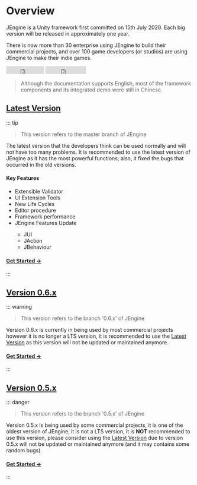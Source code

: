 # Overview

JEngine is a Unity framework first committed on 15th July 2020. Each big version will be released in approximately one year. 

There is now more than 30 enterprise using JEngine to build their commercial projects, and over 100 game developers (or studios) are using JEngine to make their indie games.

<ul style="list-style:none;padding:0">
  <li style="display:inline-block">
    <iframe src="https://ghbtns.com/github-btn.html?user=JasonXuDeveloper&amp;repo=JEngine&amp;type=star&amp;count=true" frameborder="0" scrolling="0" width="102px" height="21px"></iframe>
  </li>
  <li style="display:inline-block">
    <iframe src="https://ghbtns.com/github-btn.html?user=JasonXuDeveloper&amp;repo=JEngine&amp;type=fork&amp;count=true" frameborder="0" scrolling="0" width="110px" height="21px"></iframe>
  </li>
</ul>

> Although the documentation supports English, most of the framework components and its integrated demo were still in Chinese.

## [Latest Version](/documents/0.7/) <Badge type="tip" text="v0.7.x" vertical="middle" />
::: tip 
> This version refers to the master branch of JEngine 

The latest version that the developers think can be used normally and will not have too many problems. It is recommended to use the latest version of JEngine as it has the most powerful functions; also, it fixed the bugs that occurred in the old versions.

#### Key Features
- Extensible Validator <Badge type="tip" text="New Feature" vertical="middle" />
- UI Extension Tools <Badge type="tip" text="New Feature" vertical="middle" />
- New Life Cycles <Badge type="tip" text="New Feature" vertical="middle" />
- Editor procedure  <Badge type="warning" text="Enhanced Feature" vertical="middle" />
- Framework performance  <Badge type="warning" text="Enhanced Feature" vertical="middle" />
- JEngine Features Update  <Badge type="warning" text="Enhanced Feature" vertical="middle" />
    -  JUI
    -  JAction
    -  JBehaviour

#### [Get Started →](/documents/0.7/)

:::

## [Version 0.6.x](/documents/0.6/) <Badge type="warning" text="v0.6.x" vertical="middle" />
::: warning
> This version refers to the branch '0.6.x' of JEngine 

Version 0.6.x is currently in being used by most commercial projects however it is no longer a LTS version, it is recommended to use the [Latest Version](/documents/#latest-version) as this version will not be updated or maintained anymore.

#### [Get Started →](/documents/0.6/)

:::

## [Version 0.5.x](/documents/0.5/) <Badge type="danger" text="v0.5.x" vertical="middle" />
::: danger
> This version refers to the branch '0.5.x' of JEngine 

Version 0.5.x is being used by some commercial projects, it is one of the oldest version of JEngine, it is not a LTS version, it is **NOT** recommended to use this version, please consider using the [Latest Version](/documents/#latest-version) due to version 0.5.x will not be updated or maintained anymore (and it may contains some random bugs).

#### [Get Started →](/documents/0.5/)

:::